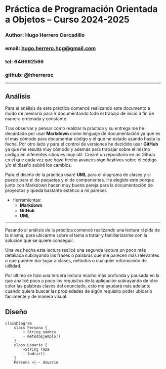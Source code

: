 # Práctica de Programación Orientada a Objetos – Curso 2024-2025

### Author: Hugo Herrero Cercadillo

### email: <hugo.herrero.hcg@gmail.com>

### tel: 646692566

### github: @hherreroc

---

## Análisis

Para el análisis de esta práctica comencé realizando este documento a modo de memoria para ir documentando todo el trabajo de inicio a fin de manera ordenada y constante.

Tras observar y pensar como realizar la práctica y su entrega me he decantado por usar **Markdown** como lenguaje de documentación ya que es el más cómodo para documentar código y el que he estado usando hasta la fecha. Por otro lado y para el control de versiones he decidido usar **GitHub** ya que me resulta muy cómodo y además para trabajar sobre el mismo código en diferentes sitios es muy útil. Crearé un repositorio en mi Github en el que cada vez que haya hecho avances significativos sobre el código y/o el diseño subiré los cambios.

Para el diseño de la práctica usaré **UML** para el diagrama de clases y si puedo para el de paquetes y el de componentes. He elegido este porque junto con Markdown hacen muy buena pareja para la documentación de proyectos y queda bastante estético a mi parecer.

+ Herramientas:
  + **Markdown**
  + **GitHub**
  + **UML**


---

Pasando al análisis de la práctica comencé realizando una lectura rápida de la misma, para ubicarme sobre el tema a tratar y familiarizarme con la solución que se quiere conseguir.

Una vez hecha esta lectura realicé una segunda lectura un poco más detallada subrayando las frases o palabras que me parecen más relevantes o que pueden dar lugar a clases, métodos o cualquier información de utilidad.

Por último se hizo una tercera lectura mucho más profunda y pausada en la que analicé poco a poco los requisitos de la aplicación subrayando de otro color las palabras claves del enunciado, esto me ayudará más adelante cuando quiera buscar las propiedades de algún requisito poder ubicarlo fácilmente y de manera visual.

## Diseño

```mermaid
classDiagram
    class Persona {
        + String nombre
        - metodoEjemplo()
    }
    class Usuario {
        +String raza
        - ladrar()
    }
    Persona <|-- Usuario

